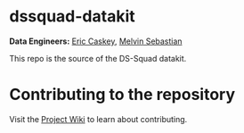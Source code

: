 # dssquad-datakit

**Data Engineers:** [Eric Caskey](https://www.linkedin.com/in/ericrcaskey/), [Melvin Sebastian](https://www.linkedin.com/in/melvin-sebastian/)

This repo is the source of the DS-Squad datakit. 

# Contributing to the repository

Visit the [Project Wiki](https://dssquad-wiki.netlify.app/) to learn about contributing.
